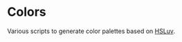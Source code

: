 # Colors

Various scripts to generate color palettes based on [HSLuv](http://www.hsluv.org/ "HSLuv"). 